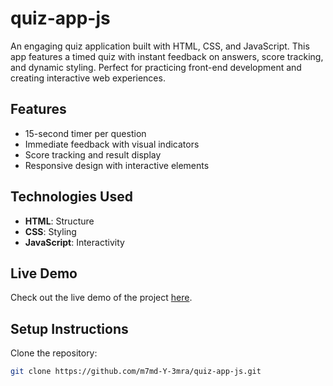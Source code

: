 ﻿# quiz-app-js

An engaging quiz application built with HTML, CSS, and JavaScript. This app features a timed quiz with instant feedback on answers, score tracking, and dynamic styling. Perfect for practicing front-end development and creating interactive web experiences.

## Features
- 15-second timer per question
- Immediate feedback with visual indicators
- Score tracking and result display
- Responsive design with interactive elements

## Technologies Used
- **HTML**: Structure
- **CSS**: Styling
- **JavaScript**: Interactivity

## Live Demo
Check out the live demo of the project [here](https://m7md-y-3mra.github.io/quiz-app-js/).

## Setup Instructions
 Clone the repository:
   ```bash
   git clone https://github.com/m7md-Y-3mra/quiz-app-js.git


